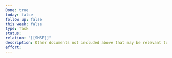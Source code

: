 ```yaml
---
Done: true
today: false
follow up: false
this week: false
type: Task
status:
relation: "[[SMSF]]"
description: Other documents not included above that may be relevant to the SMSF for the 2024 financial year
effort:
---
```

